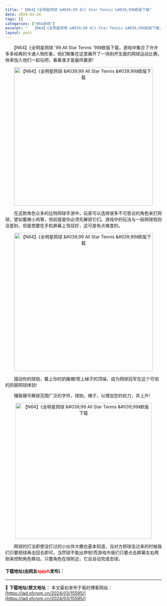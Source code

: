 ```yaml
---
title: "【N64】《全明星网球 &#039;99 All Star Tennis &#039;99》欧版下载"
date: 2024-03-24
tags: []
categories: ["N64游戏"]
excerpt: "　　【N64】《全明星网球 &#039;99 All Star Tennis &#039;99》欧版下载，游戏中集合了许许多多经典的卡通人物形象，他们聚集在这里展开了一场别开生面的网球运动比赛。快来加入他们一起玩吧，看看谁才是最终赢家! 　　在这款角色众多的比特网球手游中，玩家可以选择很多不可思议的角色&hellip;"
layout: post
---
```


 <p>　　【N64】《全明星网球 &#39;99 All Star Tennis &#39;99》欧版下载，游戏中集合了许许多多经典的卡通人物形象，他们聚集在这里展开了一场别开生面的网球运动比赛。快来加入他们一起玩吧，看看谁才是最终赢家!</p> <p align="center"><img align="" border="0" src="https://lad.sfcrom.cn/wp-content/uploads/2024/03/20240324_6600379ca2710.png" width="446" alt="【N64】《全明星网球 &amp;#039;99 All Star Tennis &amp;#039;99》欧版下载" /></p> <p>　　在这款角色众多的比特网球手游中，玩家可以选择很多不可思议的角色来打网球，譬如蜜蜂小鸡等，但前提是你必须先解锁它们。游戏中的玩法与一般网球规则没差别，但是想要在手机屏幕上驾驭好，这可是有点难度的。</p> <p align="center"><img align="" border="0" src="https://lad.sfcrom.cn/wp-content/uploads/2024/03/20240324_6600379d4181a.png" width="446" alt="【N64】《全明星网球 &amp;#039;99 All Star Tennis &amp;#039;99》欧版下载" /></p> <p>　　摆动你的球拍，戴上你的奶酪帽!爬上梯子的顶端，成为网球冠军在这个可怕的拱廊网球体验!</p> <p>　　赚取硬币解锁范围广泛的字符，球拍，帽子，以增加您的权力，并上升!</p> <p align="center"><img align="" border="0" src="https://lad.sfcrom.cn/wp-content/uploads/2024/03/20240324_6600379ddc262.png" width="438" alt="【N64】《全明星网球 &amp;#039;99 All Star Tennis &amp;#039;99》欧版下载" /></p> <p>　　网球的打法即使没打过的小伙伴大概也基本知道，当对方把球击过来的时候我们只要把球再击回去即可，当然球不能出界啦!而游戏中我们只要点击屏幕左右两侧来控制角色移动，只要角色在球附近，它会自动完成击球。</p> <p><h4>下载地址(由网友<font color="red">sjajsh</font>发布)：</h4></p> 

---
📖 **下载地址/原文地址：** 本文最初发布于我的博客网站：[https://lad.sfcrom.cn/2024/03/15595/](https://lad.sfcrom.cn/2024/03/15595/)

